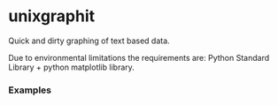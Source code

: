 # unixgraphit
Quick and dirty graphing of text based data.

Due to environmental limitations the requirements are: Python Standard Library + python matplotlib library.




### Examples

